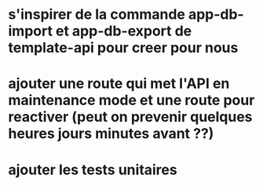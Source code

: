 # s'inspirer de la commande app-db-import et app-db-export de template-api pour creer pour nous
# ajouter une route qui met l'API en maintenance mode et une route pour reactiver (peut on prevenir quelques heures jours minutes avant ??)
# ajouter les tests unitaires